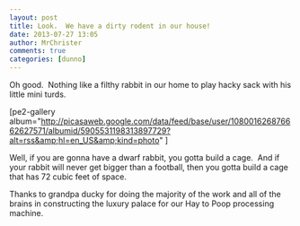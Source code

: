 ```yaml
---
layout: post
title: Look.  We have a dirty rodent in our house!
date: 2013-07-27 13:05
author: MrChrister
comments: true
categories: [dunno]
---
```

Oh good.  Nothing like a filthy rabbit in our home to play hacky sack with his little mini turds.

[pe2-gallery album="http://picasaweb.google.com/data/feed/base/user/108001626876662627571/albumid/5905531198313897729?alt=rss&amp;hl=en_US&amp;kind=photo" ]

Well, if you are gonna have a dwarf rabbit, you gotta build a cage.  And if your rabbit will never get bigger than a football, then you gotta build a cage that has 72 cubic feet of space.

Thanks to grandpa ducky for doing the majority of the work and all of the brains in constructing the luxury palace for our Hay to Poop processing machine.
